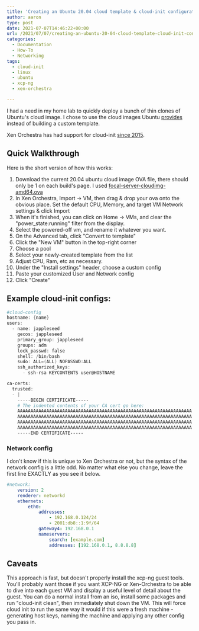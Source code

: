 ```yaml
---
title: 'Creating an Ubuntu 20.04 cloud template & cloud-init configuration in Xen Orchestra'
author: aaron
type: post
date: 2021-07-07T14:46:22+00:00
url: /2021/07/07/creating-an-ubuntu-20-04-cloud-template-cloud-init-configuration-in-xen-orchestra/
categories:
  - Documentation
  - How-To
  - Networking
tags:
  - cloud-init
  - linux
  - ubuntu
  - xcp-ng
  - xen-orchestra

---
```

I had a need in my home lab to quickly deploy a bunch of thin clones of Ubuntu's cloud image. I chose to use the cloud images Ubuntu [provides](https://cloud-images.ubuntu.com/) instead of building a custom template.

Xen Orchestra has had support for cloud-init [since 2015][2]. 

## Quick Walkthrough

Here is the short version of how this works:

  1. Download the current 20.04 ubuntu cloud image OVA file, there should only be 1 on each build's page. I used [focal-server-cloudimg-amd64.ova][3]
  2. In Xen Orchestra, Import -> VM, then drag & drop your ova onto the obvious place. Set the default CPU, Memory, and target VM Network settings & click Import
  3. When it's finished, you can click on Home -> VMs, and clear the "power_state:running" filter from the display.
  4. Select the powered-off vm, and rename it whatever you want.
  5. On the Advanced tab, click "Convert to template"
  6. Click the "New VM" button in the top-right corner
  7. Choose a pool
  8. Select your newly-created template from the list
  9. Adjust CPU, Ram, etc as necessary. 
 10. Under the "Install settings" header, choose a custom config
 11. Paste your customized User and Network config
 12. Click "Create"

## Example cloud-init configs:

```powershell
#cloud-config
hostname: {name}
users:
  - name: jappleseed
    gecos: jappleseed
    primary_group: jappleseed
    groups: adm
    lock_passwd: false
    shell: /bin/bash
    sudo: ALL=(ALL) NOPASSWD:ALL
    ssh_authorized_keys:
      - ssh-rsa KEYCONTENTS user@HOSTNAME

ca-certs:
  trusted: 
  - |
    -----BEGIN CERTIFICATE-----
    # The indented contents of your CA cert go here:
    AAAAAAAAAAAAAAAAAAAAAAAAAAAAAAAAAAAAAAAAAAAAAAAAAAAAAAAAAAAAAAAAAA
    AAAAAAAAAAAAAAAAAAAAAAAAAAAAAAAAAAAAAAAAAAAAAAAAAAAAAAAAAAAAAAAAAA
    AAAAAAAAAAAAAAAAAAAAAAAAAAAAAAAAAAAAAAAAAAAAAAAAAAAAAAAAAAAAAAAAAA
    AAAAAAAAAAAAAAAAAAAAAAAAAAAAAAAAAAAAAAAAAAAAAAAAAAAAAAAAAAAAAAAAAA
    -----END CERTIFICATE-----
```

### Network config
  
I don't know if this is unique to Xen Orchestra or not, but the syntax of the network config is a little odd. No matter what else you change, leave the first line EXACTLY as you see it below.

```yaml
#network:
    version: 2
    renderer: networkd
    ethernets:
        eth0:
            addresses:
                - 192.168.0.124/24
                - 2001:db8::1:9f/64
            gateway4: 192.168.0.1
            nameservers:
                search: [example.com]
                addresses: [192.168.0.1, 8.8.8.8]
```

## Caveats

This approach is fast, but doesn't properly install the xcp-ng guest tools. You'll probably want those if you want XCP-NG or Xen-Orchestra to be able to dive into each guest VM and display a useful level of detail about the guest. You can do a normal install from an iso, install some packages and run "cloud-init clean", then immediately shut down the VM. This will force cloud init to run the same way it would if this were a fresh machine - generating host keys, naming the machine and applying any other config you pass in.

 [2]: https://xen-orchestra.com/blog/cloudinit-support-for-xenserver/
 [3]: https://cloud-images.ubuntu.com/focal/current/focal-server-cloudimg-amd64.ova
